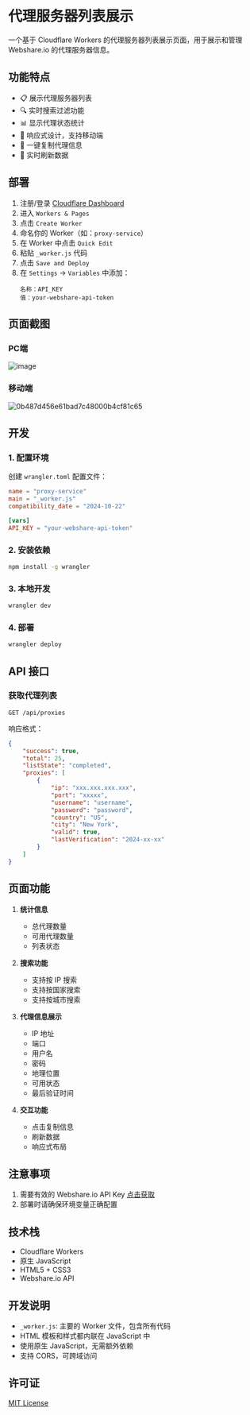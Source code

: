 # 代理服务器列表展示

一个基于 Cloudflare Workers 的代理服务器列表展示页面，用于展示和管理 Webshare.io 的代理服务器信息。

## 功能特点

- 📋 展示代理服务器列表
- 🔍 实时搜索过滤功能
- 📊 显示代理状态统计
- 📱 响应式设计，支持移动端
- 📎 一键复制代理信息
- 🔄 实时刷新数据

## 部署

1. 注册/登录 [Cloudflare Dashboard](https://dash.cloudflare.com)
2. 进入 `Workers & Pages`
3. 点击 `Create Worker`
4. 命名你的 Worker（如：`proxy-service`）
5. 在 Worker 中点击 `Quick Edit`
6. 粘贴 `_worker.js` 代码
7. 点击 `Save and Deploy`
8. 在 `Settings` -> `Variables` 中添加：
   ```
   名称：API_KEY
   值：your-webshare-api-token
   ```

## 页面截图
### PC端
![image](https://github.com/user-attachments/assets/fa243a0b-914e-41c8-baa9-35260385eb1e)
### 移动端
![0b487d456e61bad7c48000b4cf81c65](https://github.com/user-attachments/assets/84b5a3d1-4e2a-4cd6-9f95-f8fad86b49c9)

## 开发

### 1. 配置环境

创建 `wrangler.toml` 配置文件：

```toml
name = "proxy-service"
main = "_worker.js"
compatibility_date = "2024-10-22"

[vars]
API_KEY = "your-webshare-api-token"
```

### 2. 安装依赖

```bash
npm install -g wrangler
```

### 3. 本地开发

```bash
wrangler dev
```

### 4. 部署

```bash
wrangler deploy
```

## API 接口

### 获取代理列表

```http
GET /api/proxies
```

响应格式：
```json
{
    "success": true,
    "total": 25,
    "listState": "completed",
    "proxies": [
        {
            "ip": "xxx.xxx.xxx.xxx",
            "port": "xxxxx",
            "username": "username",
            "password": "password",
            "country": "US",
            "city": "New York",
            "valid": true,
            "lastVerification": "2024-xx-xx"
        }
    ]
}
```

## 页面功能

1. **统计信息**
    - 总代理数量
    - 可用代理数量
    - 列表状态

2. **搜索功能**
    - 支持按 IP 搜索
    - 支持按国家搜索
    - 支持按城市搜索

3. **代理信息展示**
    - IP 地址
    - 端口
    - 用户名
    - 密码
    - 地理位置
    - 可用状态
    - 最后验证时间

4. **交互功能**
    - 点击复制信息
    - 刷新数据
    - 响应式布局

## 注意事项

1. 需要有效的 Webshare.io API Key [点击获取](https://dashboard.webshare.io/userapi/keys)
2. 部署时请确保环境变量正确配置

## 技术栈

- Cloudflare Workers
- 原生 JavaScript
- HTML5 + CSS3
- Webshare.io API

## 开发说明

- `_worker.js`: 主要的 Worker 文件，包含所有代码
- HTML 模板和样式都内联在 JavaScript 中
- 使用原生 JavaScript，无需额外依赖
- 支持 CORS，可跨域访问

## 许可证

[MIT License](./LICENSE)

